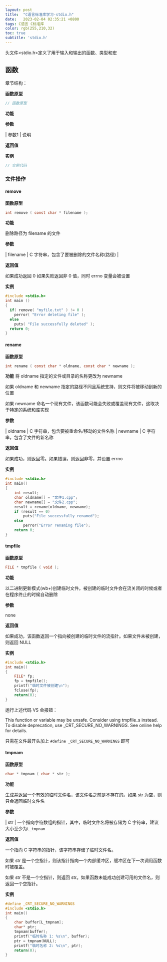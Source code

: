 ```yaml
---
layout: post
title:  "C语言标准库学习-stdio.h"
date:   2023-02-04 02:35:21 +0800
tags: C语言 C标准库 
color: rgb(255,210,32)
toc: true
subtitle: 'stdio.h'
---
```




头文件<stdio.h>定义了用于输入和输出的函数、类型和宏

## 函数

章节结构：

**函数原型**

```c
// 函数原型
```

**功能**

**参数**

| 参数1 | 说明

**返回值**

**实例**

```c
// 实例代码
```

### 文件操作

#### remove

**函数原型**
```c
int remove ( const char * filename ); 
```

**功能**

删除路径为 filename 的文件

**参数**

|  filename   | C 字符串，包含了要被删除的文件名称(路径) |

**返回值**

如果成功返回 0
如果失败返回非 0 值，同时 errno 变量会被设置

**实例**

```c
#include <stdio.h>
int main ()
{
  if( remove( "myfile.txt" ) != 0 )
    perror( "Error deleting file" );
  else
    puts( "File successfully deleted" );
  return 0;
}
```

#### rename

**函数原型**

```c
int rename ( const char * oldname, const char * newname );
```

**功能**
将 oldname 指定的文件或目录的名称更改为 newname

如果 oldname 和 newname 指定的路径不同且系统支持，则文件将被移动到新的位置

如果 newname 命名一个现有文件，该函数可能会失败或覆盖现有文件，这取决于特定的系统和库实现

**参数**

|  oldname   |  C 字符串，包含要被重命名/移动的文件名称
|  newname   |  C 字符串，包含了文件的新名称

**返回值**

如果成功，则返回零。如果错误，则返回非零，并设置 errno

**实例**

```c
#include <stdio.h>
int main()
{
    int result;
    char oldname[] = "文件1.cpp";
    char newname[] = "文件2.cpp";
    result = rename(oldname, newname);
    if (result == 0)
        puts("File successfully renamed");
    else
        perror("Error renaming file");
    return 0;
}
```

#### tmpfile


**函数原型**

```c
FILE * tmpfile ( void );
```

**功能**

以二进制更新模式(wb+)创建临时文件。被创建的临时文件会在流关闭的时候或者在程序终止的时候自动删除

**参数**

none

**返回值**

如果成功，该函数返回一个指向被创建的临时文件的流指针。如果文件未被创建，则返回 NULL

**实例**

```c
#include <stdio.h>
int main()
{
    FILE* fp;
    fp = tmpfile();
    printf("临时文件被创建\n");
    fclose(fp);
    return(0);
}
```

运行上述代码 VS 会报错：

This function or variable may be unsafe. Consider using tmpfile_s instead. To disable deprecation, use _CRT_SECURE_NO_WARNINGS. See online help for details.

只需在文件最开头加上 `#define _CRT_SECURE_NO_WARNINGS` 即可

#### tmpnam

**函数原型**

```c
char * tmpnam ( char * str );
```

**功能**

生成并返回一个有效的临时文件名，该文件名之前是不存在的。如果 str 为空，则只会返回临时文件名

**参数**

| str  | 一个指向字符数组的指针，其中，临时文件名将被存储为 C 字符串，建议大小至少为`L_tmpnam`

**返回值**

一个指向 C 字符串的指针，该字符串存储了临时文件名。

如果 str 是一个空指针，则该指针指向一个内部缓冲区，缓冲区在下一次调用函数时被覆盖。

如果 str 不是一个空指针，则返回 str。如果函数未能成功创建可用的文件名，则返回一个空指针。

**实例**

```c
#define _CRT_SECURE_NO_WARNINGS
#include <stdio.h>
int main()
{
    char buffer[L_tmpnam];
    char* ptr;
    tmpnam(buffer);
    printf("临时名称 1: %s\n", buffer);
    ptr = tmpnam(NULL);
    printf("临时名称 2: %s\n", ptr);
    return(0);
}
```